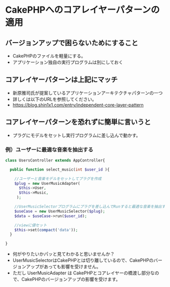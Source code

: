 # CakePHPへのコアレイヤーパターンの適用

## バージョンアップで困らないためにすること
- CakePHPのファイルを軽量にする。
- アプリケーション独自の実行プログラムは別にしておく

## コアレイヤーパターンは上記にマッチ
- 新原雅司氏が提案しているアプリケーションアーキテクチャパターンの一つ
- 詳しくは以下のURLを参照してください。
- https://blog.shin1x1.com/entry/independent-core-layer-pattern


## コアレイヤーパターンを恐れずに簡単に言いうと
- プラグにモデルをセットし実行プログラムに差し込んで動かす。

### 例）ユーザーに最適な音楽を抽出する

```php
class UsersController extends AppController{

  public function select_music(int $user_id ){

    //ユーザーと音楽モデルをセットしてプラグを作成
    $plug = new UserMusicAdapter(
      $this->User,
      $this->Music,
     );

    //UserMusicSelectorプログラムにプラグを差し込んでRunすると最適な音楽を抽出する。
    $useCase = new UserMusicSelector($plug);
    $data = $useCase->run($user_id);

    //viewに値セット
    $this->set(compact('data'));
  }

}
```
- 何がやりたいかパッと見てわかると思いませんか？
- UserMusicSelectorはCakePHPとは切り離しているので、CakePHPのバージョンアップがあっても影響を受けません。
- ただし UserMusicAdapter は CakePHPとコアレイヤーの橋渡し部分なので、CakePHPのバージョンアップの影響を受けます。
